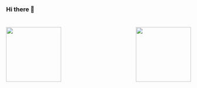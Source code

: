 ### Hi there 👋

<h1></h1>
<img align="left" height="150px" src="https://github-readme-stats.vercel.app/api?username=miraclecorunus&show_icons=true&theme=monokai&count_private=true">
<img align="right" height="150px" src="https://github-readme-stats.vercel.app/api/top-langs/?username=miraclecorunus&layout=compact&theme=monokai&count_private=true">


<!--
**MiracleCorunus/MiracleCorunus** is a ✨ _special_ ✨ repository because its `README.md` (this file) appears on your GitHub profile.

Here are some ideas to get you started:

- 🔭 I’m currently working on ...
- 🌱 I’m currently learning ...
- 👯 I’m looking to collaborate on ...
- 🤔 I’m looking for help with ...
- 💬 Ask me about ...
- 📫 How to reach me: ...
- 😄 Pronouns: ...
- ⚡ Fun fact: ...
-->
